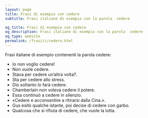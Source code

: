 ```yaml
---
layout: page
title: Frasi di esempio con cedere 
subtitle: Frasi italiane di esempio con la parola  cedere

og_title: Frasi di esempio con cedere 
og_description: Frasi italiane di esempio con la parola  cedere
og_type: website
permalink: /frasi/c/cedere.html
---
```


Frasi italiane di esempio contenenti la parola cedere:


- Io non voglio cedere!
- Non vuole cedere.
- Stava per cedere un’altra volta?.
- Sta per cedere allo stress.
- Dio soltanto lo farà cedere.
- Chamberlain non voleva cedere il potere.
- Essa continuò a cedere in silenzio.
- «Cedere e acconsentire a ritirarsi dalla Cina.».
- Gus esitò qualche istante, poi decise di cedere con garbo.
- Qualcosa che si rifiuta di cedere, che vuole la lotta.

